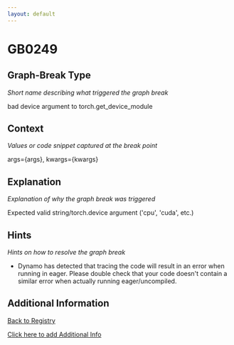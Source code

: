 ```yaml
---
layout: default
---
```

# GB0249

## Graph-Break Type
*Short name describing what triggered the graph break*

bad device argument to torch.get_device_module

## Context
*Values or code snippet captured at the break point*

args={args}, kwargs={kwargs}

## Explanation
*Explanation of why the graph break was triggered*

Expected valid string/torch.device argument ('cpu', 'cuda', etc.)

## Hints
*Hints on how to resolve the graph break*

- Dynamo has detected that tracing the code will result in an error when running in eager. Please double check that your code doesn't contain a similar error when actually running eager/uncompiled.


## Additional Information

<!-- ADDITIONAL INFORMATION START - Add custom information below this line -->

<!-- ADDITIONAL INFORMATION END -->

[Back to Registry](../index.html)

[Click here to add Additional Info](https://github.com/pytorch-labs/compile-graph-break-site/edit/main/docs/gb/gb0249.md)

